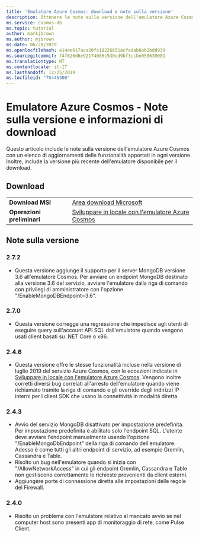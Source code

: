 ```yaml
---
title: 'Emulatore Azure Cosmos: download e note sulla versione'
description: Ottenere le note sulla versione dell'emulatore Azure Cosmos per diverse versioni e le informazioni sul download.
ms.service: cosmos-db
ms.topic: tutorial
author: markjbrown
ms.author: mjbrown
ms.date: 06/20/2019
ms.openlocfilehash: e14ee617aca20fc18226651acfadab6ab2bdd939
ms.sourcegitcommit: f4f626d6e92174086c530ed9bf3ccbe058639081
ms.translationtype: HT
ms.contentlocale: it-IT
ms.lasthandoff: 12/25/2019
ms.locfileid: "75445300"
---
```

# <a name="azure-cosmos-emulator---release-notes-and-download-information"></a>Emulatore Azure Cosmos - Note sulla versione e informazioni di download

Questo articolo include le note sulla versione dell'emulatore Azure Cosmos con un elenco di aggiornamenti delle funzionalità apportati in ogni versione. Inoltre, include la versione più recente dell'emulatore disponibile per il download.

## <a name="download"></a>Download

| | |
|---------|---------|
|**Download MSI**|[Area download Microsoft](https://aka.ms/cosmosdb-emulator)|
|**Operazioni preliminari**|[Sviluppare in locale con l'emulatore Azure Cosmos](local-emulator.md)|

## <a name="release-notes"></a>Note sulla versione

### <a name="272"></a>2.7.2

- Questa versione aggiunge il supporto per il server MongoDB versione 3.6 all'emulatore Cosmos. Per avviare un endpoint MongoDB destinato alla versione 3.6 del servizio, avviare l'emulatore dalla riga di comando con privilegi di amministratore con l'opzione "/EnableMongoDBEndpoint=3.6".

### <a name="270"></a>2.7.0

- Questa versione corregge una regressione che impedisce agli utenti di eseguire query sull'account API SQL dall'emulatore quando vengono usati client basati su .NET Core o x86.

### <a name="246"></a>2.4.6

- Questa versione offre le stesse funzionalità incluse nella versione di luglio 2019 del servizio Azure Cosmos, con le eccezioni indicate in [Sviluppare in locale con l'emulatore Azure Cosmos](local-emulator.md). Vengono inoltre corretti diversi bug correlati all'arresto dell'emulatore quando viene richiamato tramite la riga di comando e gli override degli indirizzi IP interni per i client SDK che usano la connettività in modalità diretta.

### <a name="243"></a>2.4.3

- Avvio del servizio MongoDB disattivato per impostazione predefinita. Per impostazione predefinita è abilitato solo l'endpoint SQL. L'utente deve avviare l'endpoint manualmente usando l'opzione "/EnableMongoDbEndpoint" della riga di comando dell'emulatore. Adesso è come tutti gli altri endpoint di servizio, ad esempio Gremlin, Cassandra e Table.
- Risolto un bug nell'emulatore quando si inizia con "/AllowNetworkAccess" in cui gli endpoint Gremlin, Cassandra e Table non gestiscono correttamente le richieste provenienti da client esterni.
- Aggiungere porte di connessione diretta alle impostazioni delle regole del Firewall.

### <a name="240"></a>2.4.0

- Risolto un problema con l'emulatore relativo al mancato avvio se nel computer host sono presenti app di monitoraggio di rete, come Pulse Client.

